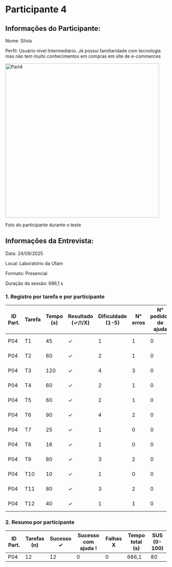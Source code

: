 # Participante 4

## Informações do Participante:
Nome: Silvia

Perfil: Usuário nível Intermediário. Já possui familiaridade com tecnologia mas não tem muito conhecimentos em compras em site de e-commerces 

<img width="480" height="480" alt="Part4" src="https://github.com/user-attachments/assets/99d5e758-ac30-4129-921e-46c8a389fcc2" />

Foto do participante durante o teste

## Informações da Entrevista: 
Data: 24/09/2025

Local: Laboratório da Ufam

Formato: Presencial 

Duração da sessão: 686,1 s
### 1. Registro por tarefa e por participante

| ID Part. | Tarefa | Tempo (s) | Resultado (✓/!/X) | Dificuldade (1-5) | N° erros | N° pedidos de ajuda | Observações                 |
|----------|--------|-----------|--------------------|-------------------|----------|---------------------|-----------------------------|
| P04      | T1     | 45        | ✓                  | 1                 | 1        | 0                   | Não teve dificuldade        |
| P04      | T2     | 60        | ✓                  | 2                 | 1        | 0                   | Não precisou de ajuda       |
| P04      | T3     | 120       | ✓                  | 4                 | 3        | 0                   | Realizou com dificuldades   |
| P04      | T4     | 60        | ✓                  | 2                 | 1        | 0                   | Não precisou de ajuda       |
| P04      | T5     | 60        | ✓                  | 2                 | 1        | 0                   | Não precisou de ajuda       |
| P04      | T6     | 90        | ✓                  | 4                 | 2        | 0                   | Realizou com dificuldades   |
| P04      | T7     | 25        | ✓                  | 1                 | 0        | 0                   | Não teve dificuldade        |
| P04      | T8     | 16        | ✓                  | 1                 | 0        | 0                   | Não teve dificuldade        |
| P04      | T9     | 80        | ✓                  | 3                 | 2        | 0                   | Não precisou de ajuda       |
| P04      | T10    | 10        | ✓                  | 1                 | 0        | 0                   | Não precisou de ajuda       |
| P04      | T11    | 80        | ✓                  | 3                 | 2        | 0                   | Realizou com dificuldades   |
| P04      | T12    | 40        | ✓                  | 1                 | 1        | 0                   | Não precisou de ajuda       |

### 2. Resumo por participante
| ID Part. | Tarefas (n) | Sucesso ✓ | Sucesso com ajuda ! | Falhas X | Tempo total (s) | SUS (0-100) |
|----------|-------------|-----------|---------------------|----------|-----------------|-------------|
| P04      | 12          | 12         | 0                   | 0        | 686,1            | 80        |
